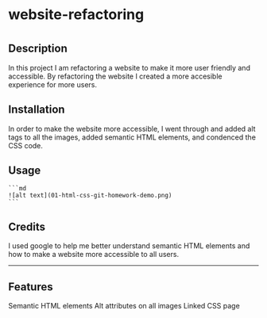 # website-refactoring

# <Website Refactor>

## Description

In this project I am refactoring a website to make it more user friendly and accessible. By refactoring the website I created a more accesible experience for more users.

## Installation
In order to make the website more accessible, I went through and added alt tags to all the images, added semantic HTML elements, and condenced the CSS code.

## Usage

    ```md
    ![alt text](01-html-css-git-homework-demo.png)
    ```
## Credits
I used google to help me better understand semantic HTML elements and how to make a website more accessible to all users.

---

## Features
Semantic HTML elements
Alt attributes on all images
Linked CSS page
